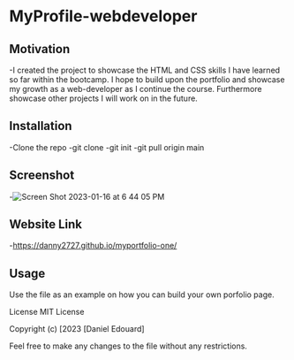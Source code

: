 # MyProfile-webdeveloper

## Motivation

-I created the project to showcase the HTML and CSS skills I have learned so far within the bootcamp. I hope to build upon the portfolio and showcase my growth as a web-developer as I continue the course. Furthermore showcase other projects I will work on in the future.

## Installation
-Clone the repo
-git clone 
-git init
-git pull origin main

## Screenshot
-![Screen Shot 2023-01-16 at 6 44 05 PM](https://user-images.githubusercontent.com/113525669/212781135-c46b2c8e-a34b-47b4-8f8a-7378c77b80c7.png)

## Website Link
-https://danny2727.github.io/myportfolio-one/

## Usage
Use the file as an example on how you can build your own porfolio page.

License
MIT License

Copyright (c) [2023 [Daniel Edouard]

Feel free to make any changes to the file without any restrictions.